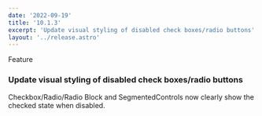 ```yaml
---
date: '2022-09-19'
title: '10.1.3'
excerpt: 'Update visual styling of disabled check boxes/radio buttons'
layout: '../release.astro'
---
```


<div class="badge badge-info mb-3">Feature</div>

### Update visual styling of disabled check boxes/radio buttons

Checkbox/Radio/Radio Block and SegmentedControls now clearly show the checked state when disabled.
